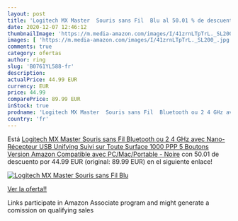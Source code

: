 ```yaml
---
layout: post
title: 'Logitech MX Master  Souris sans Fil  Blu al 50.01 % de descuento'
date: 2020-12-07 12:46:12
thumbnailImage: 'https://m.media-amazon.com/images/I/41zrnLTpTrL._SL200_.jpg'
images: [ 'https://m.media-amazon.com/images/I/41zrnLTpTrL._SL200_.jpg' ]
comments: true
category: ofertas
author: ring
slug: 'B0761YL588-fr'
description:
actualPrice: 44.99 EUR
currency: EUR
price: 44.99
comparePrice: 89.99 EUR
inStock: true
prodname: 'Logitech MX Master  Souris sans Fil  Bluetooth ou 2 4 GHz avec Nano-Récepteur USB Unifying  Suivi sur Toute Surface 1000 PPP  5 Boutons  Version Amazon  Compatible avec PC/Mac/Portable - Noire'
country: 'fr'
---
```


Está [Logitech MX Master  Souris sans Fil  Bluetooth ou 2 4 GHz avec Nano-Récepteur USB Unifying  Suivi sur Toute Surface 1000 PPP  5 Boutons  Version Amazon  Compatible avec PC/Mac/Portable - Noire](https://www.amazon.fr/dp/B0761YL588/?tag=tolees0d-21) con 50.01 de descuento por 44.99 EUR (original: 89.99 EUR) en el siguiente enlace!

[![Logitech MX Master  Souris sans Fil  Blu](https://m.media-amazon.com/images/I/41zrnLTpTrL._SL200_.jpg)](https://www.amazon.fr/dp/B0761YL588/?tag=tolees0d-21)

[Ver la oferta!!](https://www.amazon.fr/dp/B0761YL588/?tag=tolees0d-21)

Links participate in Amazon Associate program and might generate a comission on qualifying sales


